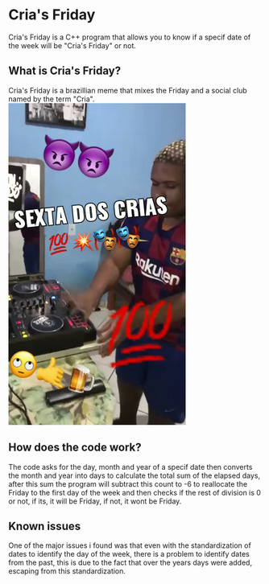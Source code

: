 # Cria's Friday
Cria's Friday is a C++ program that allows you to know if a specif date of the week will be "Cria's Friday" or not.

## What is Cria's Friday?
Cria's Friday is a brazillian meme that mixes the Friday and a social club named by the term "Cria".
<img src="sexta dos cria.jpg">

## How does the code work?
The code asks for the day, month and year of a specif date then converts the month and year into days to calculate the total sum of the elapsed days, after this sum the program will subtract this count to -6 to reallocate the Friday to the first day of the week and then checks if the rest of division is 0 or not, if its, it will be Friday, if not, it wont be Friday.

## Known issues
One of the major issues i found was that even with the standardization of dates to identify the day of the week, there is a problem to identify dates from the past, this is due to the fact that over the years days were added, escaping from this standardization.
